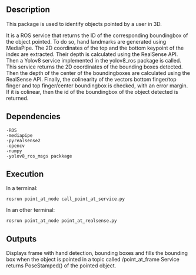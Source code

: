 ## Description

This package is used to identify objects pointed by a user in 3D.

It is a ROS service that returns the ID of the corresponding boundingbox  of the object pointed.
To do so, hand landmarks are generated using MediaPipe. The 2D coordinates of the top and the bottom keypoint of the index are extracted. Their depth is calculated using the RealSense API. Then a Yolov8 service implemented in the yolov8_ros package is called. This service returns the 2D coordinates of the bounding boxes detected. Then the depth of the center of the boundingboxes are calculated using the RealSense API. Finally, the colinearity of the vectors bottom finger/top finger and top finger/center boundingbox is checked, with an error margin. If it is colinear, then the id of the boundingbox of the object detected is returned.


## Dependencies

    -ROS
    -mediapipe
    -pyrealsense2
    -opencv
    -numpy
    -yolov8_ros_msgs packkage


## Execution

In a terminal:        

    rosrun point_at_node call_point_at_service.py

In an other terminal: 

    rosrun point_at_node point_at_realsense.py


## Outputs

Displays frame with hand detection, bounding boxes and fills the bounding box when the object is pointed in a topic called /point_at_frame
Service returns PoseStamped() of the pointed object.
